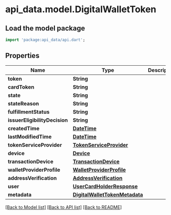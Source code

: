 # api_data.model.DigitalWalletToken

## Load the model package
```dart
import 'package:api_data/api.dart';
```

## Properties
Name | Type | Description | Notes
------------ | ------------- | ------------- | -------------
**token** | **String** |  | [optional] 
**cardToken** | **String** |  | [optional] 
**state** | **String** |  | [optional] 
**stateReason** | **String** |  | [optional] 
**fulfillmentStatus** | **String** |  | [optional] 
**issuerEligibilityDecision** | **String** |  | [optional] 
**createdTime** | [**DateTime**](DateTime.md) |  | [optional] 
**lastModifiedTime** | [**DateTime**](DateTime.md) |  | [optional] 
**tokenServiceProvider** | [**TokenServiceProvider**](TokenServiceProvider.md) |  | [optional] 
**device** | [**Device**](Device.md) |  | [optional] 
**transactionDevice** | [**TransactionDevice**](TransactionDevice.md) |  | [optional] 
**walletProviderProfile** | [**WalletProviderProfile**](WalletProviderProfile.md) |  | [optional] 
**addressVerification** | [**AddressVerification**](AddressVerification.md) |  | [optional] 
**user** | [**UserCardHolderResponse**](UserCardHolderResponse.md) |  | [optional] 
**metadata** | [**DigitalWalletTokenMetadata**](DigitalWalletTokenMetadata.md) |  | [optional] 

[[Back to Model list]](../README.md#documentation-for-models) [[Back to API list]](../README.md#documentation-for-api-endpoints) [[Back to README]](../README.md)


